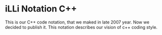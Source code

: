 # iLLi Notation C++

This is our C++ code notation, that we maked in late 2007 year. Now we decided to publish it. This notation describes our vision of c++ coding style.